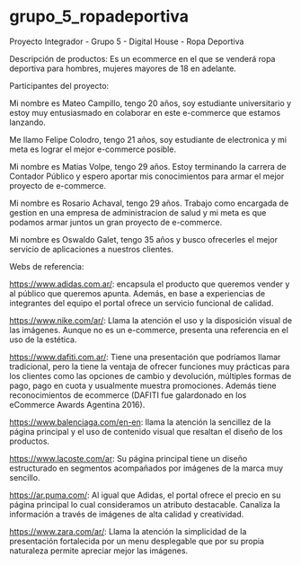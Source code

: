 # grupo_5_ropadeportiva
Proyecto Integrador - Grupo 5 - Digital House - Ropa Deportiva

Descripción de productos: Es un ecommerce en el que se venderá ropa deportiva para hombres, mujeres mayores de 18 en adelante. 

Participantes del proyecto: 

Mi nombre es Mateo Campillo, tengo 20 años, soy estudiante universitario y estoy muy entusiasmado en colaborar en este e-commerce que estamos lanzando.

Me llamo Felipe Colodro, tengo 21 años, soy estudiante de electronica y mi meta es lograr el mejor e-commerce posible.

Mi nombre es Matias Volpe, tengo 29 años. Estoy terminando la carrera de Contador Público y espero aportar mis conocimientos para armar el mejor proyecto de e-commerce.

Mi nombre es Rosario Achaval, tengo 29 años. Trabajo como encargada de gestion en una empresa de administracion de salud y mi meta es que podamos armar juntos un gran proyecto de e-commerce.

Mi nombre es Oswaldo Galet, tengo 35 años y busco ofrecerles el mejor servicio de aplicaciones a nuestros clientes.

Webs de referencia: 

https://www.adidas.com.ar/: encapsula el producto que queremos vender y al público que queremos apunta. Además, en base a experiencias de integrantes del equipo el portal ofrece un servicio funcional de calidad. 

https://www.nike.com/ar/: Llama la atención el uso y la disposición visual de las imágenes. Aunque no es un e-commerce, presenta una referencia en el uso de la estética. 

https://www.dafiti.com.ar/: Tiene una presentación que podríamos llamar tradicional, pero la tiene la ventaja de ofrecer funciones muy prácticas para los clientes como las opciones de cambio y devolución, múltiples formas de pago, pago en cuota y usualmente muestra promociones. Además tiene reconocimientos de ecommerce (DAFITI fue galardonado en los eCommerce Awards Agentina 2016).

https://www.balenciaga.com/en-en: llama la atención la sencillez de la página principal y el uso de contenido visual que resaltan el diseño de los productos. 

https://www.lacoste.com/ar: Su página principal tiene un diseño estructurado en segmentos acompañados por imágenes de la marca muy sencillo. 

https://ar.puma.com/: Al igual que Adidas, el portal ofrece el precio en su página principal lo cual consideramos un atributo destacable. Canaliza la información a través de imágenes de alta calidad y creatividad. 

https://www.zara.com/ar/: Llama la atención la simplicidad de la presentación fortalecida por un menu desplegable que por su propia naturaleza permite apreciar mejor las imágenes. 







